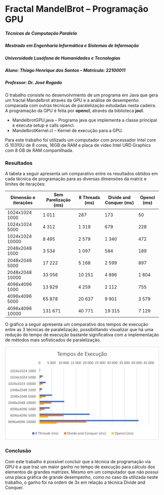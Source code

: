 # Fractal MandelBrot – Programação GPU
##### Técnicas de Computação Paralela
##### Mestrado em Engenharia Informática e Sistemas de Informação
##### Universidade Lusófona de Humanidades e Tecnologias
##### Aluno: Thiago Henrique dos Santos – Matrícula: 22100011
##### Professor: Dr. José Rogado

O trabalho consiste no desenvolvimento de um programa em Java que gera um fractal Mandelbrot através da GPU e a análise de desempenho comparada com outras técnicas de paralelização estudadas nesta cadeira. A programação da GPU é feita por **opencl**, através da biblioteca **jocl**. 

- MandelbrotGPU.java – Programa java que implementa a classe principal e executa setup e calls opencl.
- MandelbrotKernel.cl – Kernel de execução para a GPU.

Para este trabalho foi utilizado um computador com processador Intel core i5 10310U de 8 cores, 16GB de RAM e placa de vídeo Intel URD Graphics com 8 GB de RAM compartilhada. 

### Resultados
A tabela a seguir apresenta um comparativo entre os resultados obtidos em cada técnica de programação para as diversas dimensões da matriz e limites de iterações:

| **Dimensão e iterações** | **Sem Parelização (ms)** | **8 Threads (ms)** | **Divide and Conquer (ms)** | **Opencl (ms)** |
| --- | --- | --- | --- | --- |
| 1024x1024 1000 | 1 011 | 287 | 173 | 50 |
| 1024x1024 5000 | 4 312 | 1 319 | 679 | 228 |
| 1024x1024 10000 | 8 495 | 2 579 | 1 340 | 472 |
| 2048x2048 1000 | 3 534 | 1 097 | 584 | 189 |
| 2048x2048 5000 | 17 222 | 5 168 | 2 599 | 897 |
| 2048x2048 10000 | 33 056 | 10 251 | 4 896 | 1 804 |
| 4096x4096 1000 | 13 829 | 4 259 | 2 112 | 755 |
| 4096x4096 5000 | 65 878 | 20 637 | 9 901 | 3 579 |
| 4096x4096 10000 | 131 671 | 40 771 | 19 315 | 7 129 |

O gráfico a seguir apresenta um comparativo dos tempos de execução entre as 3 técnicas de paralelização, possibilitando visualizar que há uma redução do tempo de execução bastante significativa com a implementação de métodos mais sofisticados de paralelização.

![Alt text](images/grafico.png "Optional title")

### Conclusão
Com este trabalho é possível concluir que a técnica de programação via GPU é a que traz um maior ganho no tempo de execução para cálculo dos elementos de grandes matrizes. Mesmo em um computador que não possui uma placa gráfica de grande desempenho, como no caso da utilizada neste trabalho, o ganho foi na ordem de 3x em relação a técnica Divide and Conquer.